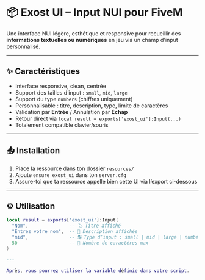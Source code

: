 # 📦 Exost UI – Input NUI pour FiveM

Une interface NUI légère, esthétique et responsive pour recueillir des **informations textuelles ou numériques** en jeu via un champ d'input personnalisé.

---

## ✨ Caractéristiques

- Interface responsive, clean, centrée
- Support des tailles d’input : `small`, `mid`, `large`
- Support du type `numbers` (chiffres uniquement)
- Personnalisable : titre, description, type, limite de caractères
- Validation par **Entrée** / Annulation par **Échap**
- Retour direct via `local result = exports['exost_ui']:Input(...)`
- Totalement compatible clavier/souris

---

## 📥 Installation

1. Place la ressource dans ton dossier `resources/`
2. Ajoute `ensure exost_ui` dans ton `server.cfg`
3. Assure-toi que ta ressource appelle bien cette UI via l’export ci-dessous

---

## ⚙️ Utilisation

```lua
local result = exports['exost_ui']:Input(
  "Nom",               -- 🏷️ Titre affiché
  "Entrez votre nom",  -- 📄 Description affichée
  "mid",               -- 🔠 Type d’input : small | mid | large | numbers
  50                   -- 🔢 Nombre de caractères max
)

---

Après, vous pourrez utiliser la variable définie dans votre script.
